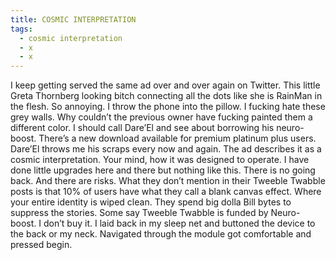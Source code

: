 ```yaml
---
title: COSMIC INTERPRETATION
tags:
  - cosmic interpretation
  - x
  - x
---
```

I keep getting served the same ad over and over again on Twitter. This little Greta Thornberg looking bitch connecting all the dots like she is RainMan in the flesh. So annoying. I throw the phone into the pillow. I fucking hate these grey walls. Why couldn’t the previous owner have fucking painted them a different color. I should call Dare’El and see about borrowing his neuro-boost. There’s a new download available for premium platinum plus users. Dare’El throws me his scraps every now and again. The ad describes it as a cosmic interpretation. Your mind, how it was designed to operate. I have done little upgrades here and there but nothing like this. There is no going back. And there are risks. What they don’t mention in their Tweeble Twabble posts is that 10% of users have what they call a blank canvas effect. Where your entire identity is wiped clean. They spend big dolla Bill bytes to suppress the stories. Some say Tweeble Twabble is funded by Neuro-boost. I don’t buy it. I laid back in my sleep net and buttoned the device to the back or my neck. Navigated through the module got comfortable and pressed begin.
